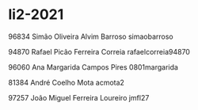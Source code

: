 # li2-2021

96834
Simão Oliveira Alvim Barroso
simaobarroso

94870
Rafael Picão Ferreira Correia
rafaelcorreia94870

96060
Ana Margarida Campos Pires
0801margarida

81384
André Coelho Mota
acmota2

97257
João Miguel Ferreira Loureiro
jmfl27
